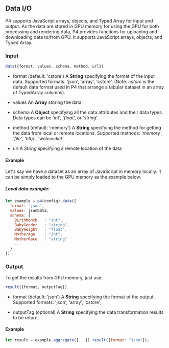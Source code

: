 ## Data I/O

P4 supports JavaScript arrays, objects, and Typed Array for input and output. As the data are stored in GPU memory for using the GPU for both processing and rendering data, P4 provides functions for uploading and downloading data to/from GPU. It supports JavaScript arrays, objects, and Typed Array.

### Input
```javascript
data({format, values, schema, method, url})
```

* format (default: 'cstore')
  A **String** specifying the format of the input data. Supported formats: 'json', 'array', 'cstore'. (Note: *cstore* is the default data format used in P4 that arrange a tabular dataset in an array of TypedArray columns).

* values
  An **Array** storing the data.

* schema
  A **Object** specifying all the data attributes and their data types. Data types can be '*int*', '*float*', or '*string*'.

* method (default: 'memory')
  A **String** specifying the method for getting the data from local or remote locations. Supported methods: *'memory'*, *'file'*, *'http'*, *'websocket'*
  
* url
  A *String* specifying a remote location of the data


#### Example

Let's say we have a dataset as an array of JavaScript in memory locally. It can be simply loaded to the GPU memory as the example below.

##### Local data example:

```javascript
let example = p4(config).data({
  format: 'json',
  values: jsonData,
  schema: {
    BirthMonth   : "int",
    BabyGender   : "string",
    BabyWeight   : "float",
    MotherAge    : "int",
    MotherRace   : "string"
    ...
  }
})

```

### Output 
To get the results from GPU memory, just use:

```javascript
result({format, outputTag})
```
* format (default: 'json')
  A **String** specifying the format of the output. Supported formats: 'json', 'array', 'cstore';

* outputTag (optional)
  A **String** specifying the data transformation results to be return.


#### Example

```javascript
let result = example.aggregate({...}).result({format: "json"});
```
